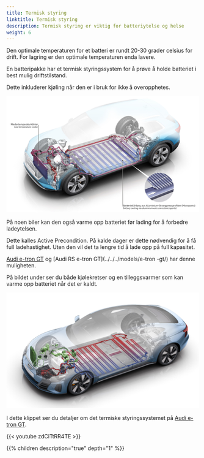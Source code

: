 ```yaml
---
title: Termisk styring 
linktitle: Termisk styring
description: Termisk styring er viktig for batteriytelse og helse
weight: 6
---
```


Den optimale temperaturen for et batteri er rundt 20-30 grader celsius for drift. For lagring er den optimale temperaturen enda lavere.

En batteripakke har et termisk styringssystem for å prøve å holde batteriet i best mulig driftstilstand.

Dette inkluderer kjøling når den er i bruk for ikke å overopphetes.

![Batterikjøling](batterycooling_1.jpg "Batterikjøling")

På noen biler kan den også varme opp batteriet før lading for å forbedre ladeytelsen.

Dette kalles Active Precondition. På kalde dager er dette nødvendig for å få full ladehastighet. Uten den vil det ta lengre tid å lade opp på full kapasitet.

[Audi e-tron GT](../../../models/e-tron-gt/) og [Audi RS e-tron GT](../../../models/e-tron -gt/) har denne muligheten.

På bildet under ser du både kjølekretser og en tilleggsvarmer som kan varme opp batteriet når det er kaldt.

![Termisk styring](thermal_management.jpg "Audi e-tron GT termisk styring")

I dette klippet ser du detaljer om det termiske styringssystemet på [Audi e-tron GT](/models/e-tron-gt).

{{< youtube zdCiTtRR4TE >}}

{{% children description="true" depth="1" %}}
